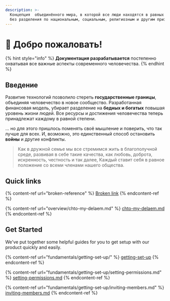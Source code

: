```yaml
---
description: >-
  Концепция  объединённого мира, в которой все люди находятся в равных условиях,
  без разделения по национальным, социальным, религиозным и другим признакам.
---
```


# 🌄 Добро пожаловать!

{% hint style="info" %}
**Документация разрабатывается** постепенно охватывая все важные аспекты современного человечества.
{% endhint %}

## Введение

Развитие технологий позволило стереть **государственные границы**, объединяя человечество в новое сообщество. Разработанная финансовая модель, убирает разделение на **бедных и богатых** повышая уровень жизни людей. Все ресурсы и достижения человечества теперь принадлежат каждому в равной степени.

... но для этого пришлось поменять своё мышление и поверить, что так лучше для всех. И, возможно, это единственный способ остановить **войны** и другие конфликты.

> Как в дружной семье мы все стремимся жить в благополучной среде, развивая в себе такие качества, как любовь, доброта, искренность, честность и так далее, Каждый ставит себя в равное положение со всеми членами нашего общества.&#x20;



## Quick links

{% content-ref url="broken-reference" %}
[Broken link](broken-reference)
{% endcontent-ref %}

{% content-ref url="overview/chto-my-delaem.md" %}
[chto-my-delaem.md](overview/chto-my-delaem.md)
{% endcontent-ref %}

## Get Started

We've put together some helpful guides for you to get setup with our product quickly and easily.

{% content-ref url="fundamentals/getting-set-up/" %}
[getting-set-up](fundamentals/getting-set-up/)
{% endcontent-ref %}

{% content-ref url="fundamentals/getting-set-up/setting-permissions.md" %}
[setting-permissions.md](fundamentals/getting-set-up/setting-permissions.md)
{% endcontent-ref %}

{% content-ref url="fundamentals/getting-set-up/inviting-members.md" %}
[inviting-members.md](fundamentals/getting-set-up/inviting-members.md)
{% endcontent-ref %}
